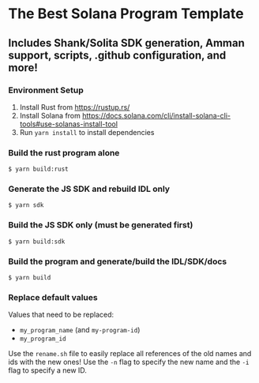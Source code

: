 # The Best Solana Program Template 
## Includes Shank/Solita SDK generation, Amman support, scripts, .github configuration, and more!

### Environment Setup
1. Install Rust from https://rustup.rs/
2. Install Solana from https://docs.solana.com/cli/install-solana-cli-tools#use-solanas-install-tool
3. Run `yarn install` to install dependencies 

### Build the rust program alone
```
$ yarn build:rust
```

### Generate the JS SDK and rebuild IDL only
```
$ yarn sdk
```

### Build the JS SDK only (must be generated first)
```
$ yarn build:sdk
```

### Build the program and generate/build the IDL/SDK/docs
```
$ yarn build
```

### Replace default values

Values that need to be replaced:
- `my_program_name` (and `my-program-id`)
- `my_program_id`

Use the `rename.sh` file to easily replace all references of the old names and ids with the new ones!
Use the `-n` flag to specify the new name and the `-i` flag to specify a new ID.
